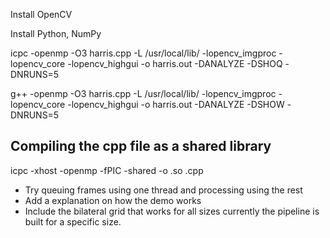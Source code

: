 Install OpenCV

Install Python, NumPy

icpc -openmp -O3 harris.cpp -L /usr/local/lib/ -lopencv_imgproc -lopencv_core -lopencv_highgui -o harris.out -DANALYZE -DSHOQ -DNRUNS=5

g++ -openmp -O3 harris.cpp -L /usr/local/lib/ -lopencv_imgproc -lopencv_core -lopencv_highgui -o harris.out -DANALYZE -DSHOW -DNRUNS=5

Compiling the cpp file as a shared library
------------------------------------------
icpc -xhost -openmp -fPIC -shared -o <file>.so <file>.cpp

* Try queuing frames using one thread and processing using the rest
* Add a explanation on how the demo works
* Include the bilateral grid that works for all sizes
  currently the pipeline is built for a specific size.
